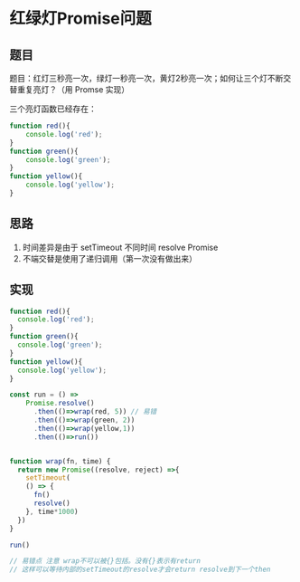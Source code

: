 # 红绿灯Promise问题

## 题目

题目：红灯三秒亮一次，绿灯一秒亮一次，黄灯2秒亮一次；如何让三个灯不断交替重复亮灯？（用 Promse 实现）

三个亮灯函数已经存在：

```javascript
function red(){
    console.log('red');
}
function green(){
    console.log('green');
}
function yellow(){
    console.log('yellow');
}
```

## 思路

1. 时间差异是由于 setTimeout 不同时间 resolve Promise
2. 不端交替是使用了递归调用（第一次没有做出来）

## 实现

```javascript
function red(){
  console.log('red');
}
function green(){
  console.log('green');
}
function yellow(){
  console.log('yellow');
}

const run = () => 
    Promise.resolve()
      .then(()=>wrap(red, 5)) // 易错
      .then(()=>wrap(green, 2))
      .then(()=>wrap(yellow,1))
      .then(()=>run())


function wrap(fn, time) {
  return new Promise((resolve, reject) =>{
    setTimeout(
    () => {
      fn()
      resolve()
    }, time*1000)
  })
}

run()

// 易错点 注意 wrap不可以被{}包括。没有{}表示有return
// 这样可以等待内部的setTimeout的resolve才会return resolve到下一个then
```

